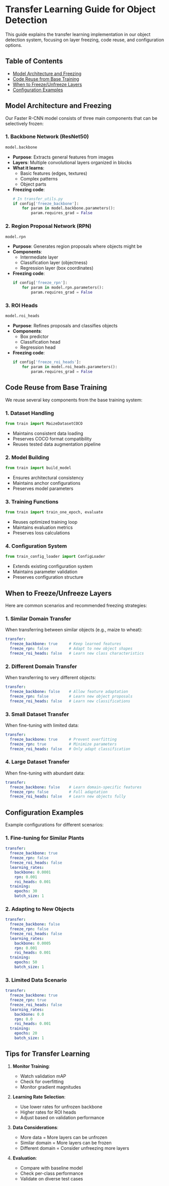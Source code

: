 # Transfer Learning Guide for Object Detection

This guide explains the transfer learning implementation in our object detection system, focusing on layer freezing, code reuse, and configuration options.

## Table of Contents
- [Model Architecture and Freezing](#model-architecture-and-freezing)
- [Code Reuse from Base Training](#code-reuse-from-base-training)
- [When to Freeze/Unfreeze Layers](#when-to-freezeunfreeze-layers)
- [Configuration Examples](#configuration-examples)

## Model Architecture and Freezing

Our Faster R-CNN model consists of three main components that can be selectively frozen:

### 1. Backbone Network (ResNet50)
```python
model.backbone
```
- **Purpose**: Extracts general features from images
- **Layers**: Multiple convolutional layers organized in blocks
- **What it learns**: 
  - Basic features (edges, textures)
  - Complex patterns
  - Object parts
- **Freezing code**:
  ```python
  # In transfer_utils.py
  if config['freeze_backbone']:
      for param in model.backbone.parameters():
          param.requires_grad = False
  ```

### 2. Region Proposal Network (RPN)
```python
model.rpn
```
- **Purpose**: Generates region proposals where objects might be
- **Components**:
  - Intermediate layer
  - Classification layer (objectness)
  - Regression layer (box coordinates)
- **Freezing code**:
  ```python
  if config['freeze_rpn']:
      for param in model.rpn.parameters():
          param.requires_grad = False
  ```

### 3. ROI Heads
```python
model.roi_heads
```
- **Purpose**: Refines proposals and classifies objects
- **Components**:
  - Box predictor
  - Classification head
  - Regression head
- **Freezing code**:
  ```python
  if config['freeze_roi_heads']:
      for param in model.roi_heads.parameters():
          param.requires_grad = False
  ```

## Code Reuse from Base Training

We reuse several key components from the base training system:

### 1. Dataset Handling
```python
from train import MaizeDatasetCOCO
```
- Maintains consistent data loading
- Preserves COCO format compatibility
- Reuses tested data augmentation pipeline

### 2. Model Building
```python
from train import build_model
```
- Ensures architectural consistency
- Maintains anchor configurations
- Preserves model parameters

### 3. Training Functions
```python
from train import train_one_epoch, evaluate
```
- Reuses optimized training loop
- Maintains evaluation metrics
- Preserves loss calculations

### 4. Configuration System
```python
from train_config_loader import ConfigLoader
```
- Extends existing configuration system
- Maintains parameter validation
- Preserves configuration structure

## When to Freeze/Unfreeze Layers

Here are common scenarios and recommended freezing strategies:

### 1. Similar Domain Transfer
When transferring between similar objects (e.g., maize to wheat):
```yaml
transfer:
  freeze_backbone: true     # Keep learned features
  freeze_rpn: false         # Adapt to new object shapes
  freeze_roi_heads: false   # Learn new class characteristics
```

### 2. Different Domain Transfer
When transferring to very different objects:
```yaml
transfer:
  freeze_backbone: false    # Allow feature adaptation
  freeze_rpn: false         # Learn new object proposals
  freeze_roi_heads: false   # Learn new classifications
```

### 3. Small Dataset Transfer
When fine-tuning with limited data:
```yaml
transfer:
  freeze_backbone: true     # Prevent overfitting
  freeze_rpn: true          # Minimize parameters
  freeze_roi_heads: false   # Only adapt classification
```

### 4. Large Dataset Transfer
When fine-tuning with abundant data:
```yaml
transfer:
  freeze_backbone: false    # Learn domain-specific features
  freeze_rpn: false         # Full adaptation
  freeze_roi_heads: false   # Learn new objects fully
```

## Configuration Examples

Example configurations for different scenarios:

### 1. Fine-tuning for Similar Plants
```yaml
transfer:
  freeze_backbone: true
  freeze_rpn: false
  freeze_roi_heads: false
  learning_rates:
    backbone: 0.0001
    rpn: 0.001
    roi_heads: 0.001
  training:
    epochs: 30
    batch_size: 1
```

### 2. Adapting to New Objects
```yaml
transfer:
  freeze_backbone: false
  freeze_rpn: false
  freeze_roi_heads: false
  learning_rates:
    backbone: 0.0005
    rpn: 0.001
    roi_heads: 0.001
  training:
    epochs: 50
    batch_size: 1
```

### 3. Limited Data Scenario
```yaml
transfer:
  freeze_backbone: true
  freeze_rpn: true
  freeze_roi_heads: false
  learning_rates:
    backbone: 0.0
    rpn: 0.0
    roi_heads: 0.001
  training:
    epochs: 20
    batch_size: 1
```

## Tips for Transfer Learning

1. **Monitor Training**:
   - Watch validation mAP
   - Check for overfitting
   - Monitor gradient magnitudes

2. **Learning Rate Selection**:
   - Use lower rates for unfrozen backbone
   - Higher rates for ROI heads
   - Adjust based on validation performance

3. **Data Considerations**:
   - More data = More layers can be unfrozen
   - Similar domain = More layers can be frozen
   - Different domain = Consider unfreezing more layers

4. **Evaluation**:
   - Compare with baseline model
   - Check per-class performance
   - Validate on diverse test cases